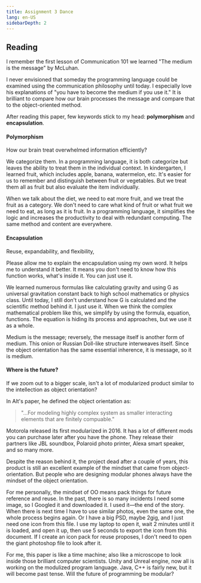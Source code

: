 ```yaml
---
title: Assignment 3 Dance 
lang: en-US
sidebarDepth: 2
---
```


## Reading

I remember the first lesson of Communication 101 we learned "The medium is the message" by McLuhan. 

I never envisioned that someday the programming language could be examined using the communication philosophy until today. I especially love his explanations of "you have to become the medium if you use it." It is brilliant to compare how our brain processes the message and compare that to the object-oriented method. 

After reading this paper, few keywords stick to my head:  **polymorphism** and **encapsulation**. 

#### Polymorphism

How our brain treat overwhelmed information efficiently?

We categorize them. In a programming language, it is both categorize but leaves the ability to treat them in the individual context. In kindergarten, I learned fruit, which includes apple, banana, watermelon, etc. It's easier for us to remember and distinguish between fruit or vegetables. But we treat them all as fruit but also evaluate the item individually. 

When we talk about the diet, we need to eat more fruit, and we treat the fruit as a category. We don't need to care what kind of fruit or what fruit we need to eat, as long as it is fruit. In a programming language, it simplifies the logic and increases the productivity to deal with redundant computing. The same method and content are everywhere. 

#### Encapsulation

Reuse, expandability, and flexibility, 

Please allow me to explain the encapsulation using my own word. It helps me to understand it better. It means you don't need to know how this function works, what's inside it. You can just use it. 

We learned numerous formulas like calculating gravity and using G as universal gravitation constant back to high school mathematics or physics class. Until today, I still don't understand how G is calculated and the scientific method behind it. I just use it. When we think the complex mathematical problem like this, we simplify by using the formula, equation, functions. The equation is hiding its process and approaches, but we use it as a whole. 

Medium is the message; reversely, the message itself is another form of medium. This onion or Russian Doll-like structure interweaves itself. Since the object orientation has the same essential inherence, it is message, so it is medium. 



#### Where is the future? 

If we zoom out to a bigger scale, isn't a lot of modularized product similar to the intellection as object orientation? 

In Alt's paper, he defined the object orientation as: 

> "...For modeling highly complex system as smaller interacting elements that are finitely compuable." 

Motorola released its first modularized in 2016. It has a lot of different mods you can purchase later after you have the phone. They release their partners like JBL soundbox, Polaroid photo printer, Alexa smart speaker, and so many more.

Despite the reason behind it, the project dead after a couple of years, this product is still an excellent example of the mindset that came from object-orientation. But people who are designing modular phones always have the mindset of the object orientation.

For me personally, the mindset of OO means pack things for future reference and reuse. In the past, there is so many incidents I need some image, so I Googled it and downloaded it. I used it—the end of the story. When there is next time I have to use similar photos, even the same one, the whole process begins again. Or I have a big PSD, maybe 2gig, and I just need one icon from this file. I use my laptop to open it, wait 2 minutes until it is loaded, and open it up, then use 5 seconds to export the icon from this document. If I create an icon pack for reuse proposes, I don't need to open the giant photoshop file to look after it. 

For me, this paper is like a time machine; also like a microscope to look inside those brilliant computer scientists. Unity and Unreal engine, now all is working on the modulized program language. Java, C++ is fairly new, but it will become past tense.  Will the future of programming be modular? 